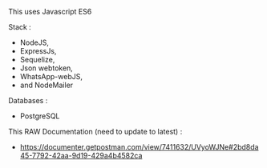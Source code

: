 This uses Javascript ES6

Stack :

- NodeJS, 
- ExpressJs, 
- Sequelize,
- Json webtoken, 
- WhatsApp-webJS,
- and NodeMailer

Databases : 
- PostgreSQL 

This RAW Documentation (need to update to latest) :
- https://documenter.getpostman.com/view/7411632/UVyoWJNe#2bd8da45-7792-42aa-9d19-429a4b4582ca
